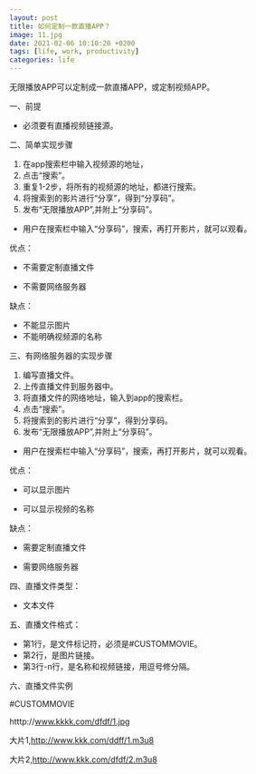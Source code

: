 ```yaml
---
layout: post
title: 如何定制一款直播APP？
image: 11.jpg
date: 2021-02-06 10:10:20 +0200
tags: [life, work, productivity]
categories: life
---
```

无限播放APP可以定制成一款直播APP，或定制视频APP。

一、前提

* 必须要有直播视频链接源。

二、简单实现步骤

1. 在app搜索栏中输入视频源的地址，
2. 点击“搜索”。
3. 重复1-2步，将所有的视频源的地址，都进行搜索。
4. 将搜索到的影片进行“分享”，得到“分享码”。
5. 发布“无限播放APP”,并附上“分享码”。

* 用户在搜索栏中输入“分享码”，搜索，再打开影片，就可以观看。

优点：

* 不需要定制直播文件

* 不需要网络服务器

缺点：

* 不能显示图片
* 不能明确视频源的名称

三、有网络服务器的实现步骤

1. 编写直播文件。
2. 上传直播文件到服务器中。
3. 将直播文件的网络地址，输入到app的搜索栏。
4. 点击“搜索”。
5. 将搜索到的影片进行“分享”，得到分享码。
6. 发布“无限播放APP”,并附上“分享码”。

* 用户在搜索栏中输入“分享码”，搜索，再打开影片，就可以观看。

优点：

* 可以显示图片

* 可以显示视频的名称

缺点：

* 需要定制直播文件

* 需要网络服务器

四、直播文件类型：

* 文本文件

五、直播文件格式：

* 第1行，是文件标记符，必须是#CUSTOMMOVIE。
* 第2行，是图片链接。
* 第3行-n行，是名称和视频链接，用逗号修分隔。

六、直播文件实例

#CUSTOMMOVIE

htttp://www.kkkk.com/dfdf/1.jpg

大片1,http://www.kkk.com/ddff/1.m3u8

大片2,http://www.kkk.com/dfdf/2.m3u8
